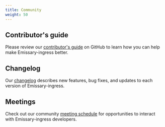 ```yaml
---
title: Community
weight: 50
---
```


## Contributor's guide
Please review our [contributor's guide](https://github.com/emissary-ingress/emissary/blob/master/DevDocumentation/DEVELOPING.md)
on GitHub to learn how you can help make Emissary-ingress better.

## Changelog
Our [changelog](https://github.com/emissary-ingress/emissary/blob/master/CHANGELOG.md)
describes new features, bug fixes, and updates to each version of Emissary-ingress.

## Meetings
Check out our community [meeting schedule](https://github.com/emissary-ingress/emissary/blob/master/Community/MEETING_SCHEDULE.md) for opportunities to interact with Emissary-ingress developers.
